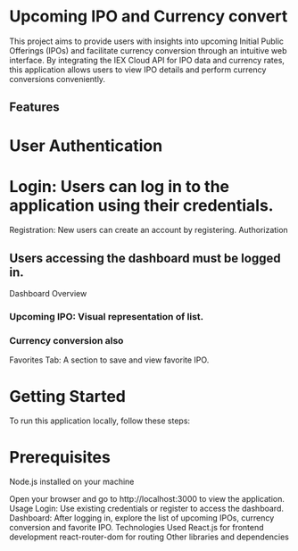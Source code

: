 # Upcoming IPO and Currency convert
This project aims to provide users with insights into upcoming Initial Public Offerings (IPOs) and facilitate currency conversion through an intuitive web interface. By integrating the IEX Cloud API for IPO data and currency rates, this application allows users to view IPO details and perform currency conversions conveniently.

## Features
# User Authentication

# Login: Users can log in to the application using their credentials.
Registration: New users can create an account by registering.
Authorization

## Users accessing the dashboard must be logged in.
Dashboard Overview

### Upcoming IPO: Visual representation of list.
### Currency conversion also
Favorites Tab: A section to save and view favorite IPO.


# Getting Started
To run this application locally, follow these steps:

# Prerequisites
Node.js installed on your machine



Open your browser and go to http://localhost:3000 to view the application.
Usage
Login: Use existing credentials or register to access the dashboard.
Dashboard: After logging in, explore the list of upcoming IPOs, currency conversion and favorite IPO.
Technologies Used
React.js for frontend development
react-router-dom for routing
Other libraries and dependencies
